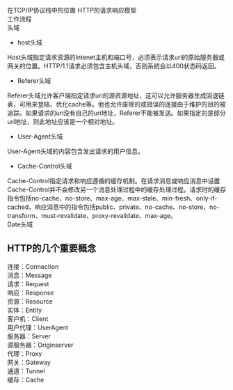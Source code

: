 在TCP/IP协议栈中的位置
 HTTP的请求响应模型  
 工作流程  
 头域  
 * host头域  

 Host头域指定请求资源的Intenet主机和端口号，必须表示请求url的原始服务器或网关的位置。HTTP/1.1请求必须包含主机头域，否则系统会以400状态码返回。  

 * Referer头域  

 Referer头域允许客户端指定请求uri的源资源地址，这可以允许服务器生成回退链表，可用来登陆、优化cache等。他也允许废除的或错误的连接由于维护的目的被追踪。如果请求的uri没有自己的uri地址，Referer不能被发送。如果指定的是部分uri地址，则此地址应该是一个相对地址。 
 
 * User-Agent头域  

 User-Agent头域的内容包含发出请求的用户信息。  

 * Cache-Control头域  

 Cache-Control指定请求和响应遵循的缓存机制。在请求消息或响应消息中设置Cache-Control并不会修改另一个消息处理过程中的缓存处理过程。请求时的缓存指令包括no-cache、no-store、max-age、max-stale、min-fresh、only-if-cached，响应消息中的指令包括public、private、no-cache、no-store、no-transform、must-revalidate、proxy-revalidate、max-age。  
 Date头域  

##  HTTP的几个重要概念  
连接：Connection  
消息：Message  
请求：Request  
响应：Response  
资源：Resource  
实体：Entity  
客户机：Client  
用户代理：UserAgent  
服务器：Server  
源服务器：Originserver  
代理：Proxy  
网关：Gateway  
通道：Tunnel  
缓存：Cache